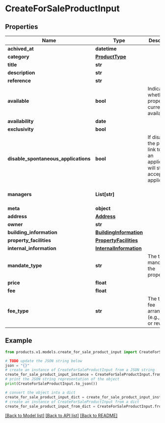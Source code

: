 # CreateForSaleProductInput


## Properties

Name | Type | Description | Notes
------------ | ------------- | ------------- | -------------
**achived_at** | **datetime** |  | [optional] 
**category** | [**ProductType**](ProductType.md) |  | [optional] 
**title** | **str** |  | [optional] 
**description** | **str** |  | [optional] 
**reference** | **str** |  | [optional] 
**available** | **bool** | Indicates whether the property is currently available. | [optional] [default to True]
**availability** | **date** |  | [optional] 
**exclusivity** | **bool** |  | [optional] 
**disable_spontaneous_applications** | **bool** | If disabled, the public link to send an application will stop accepting applications. | [optional] [default to False]
**managers** | **List[str]** |  | [optional] [default to []]
**meta** | **object** |  | [optional] 
**address** | [**Address**](Address.md) |  | [optional] 
**owner** | **str** |  | [optional] 
**building_information** | [**BuildingInformation**](BuildingInformation.md) |  | [optional] 
**property_facilities** | [**PropertyFacilities**](PropertyFacilities.md) |  | [optional] 
**internal_information** | [**InternalInformation**](InternalInformation.md) |  | [optional] 
**mandate_type** | **str** | The type of mandate for the property. | [optional] [default to 'sales']
**price** | **float** |  | [optional] 
**fee** | **float** |  | [optional] 
**fee_type** | **str** | The type of fee arrangement (e.g., direct or reverse). | [optional] [default to 'direct']

## Example

```python
from products.v1.models.create_for_sale_product_input import CreateForSaleProductInput

# TODO update the JSON string below
json = "{}"
# create an instance of CreateForSaleProductInput from a JSON string
create_for_sale_product_input_instance = CreateForSaleProductInput.from_json(json)
# print the JSON string representation of the object
print(CreateForSaleProductInput.to_json())

# convert the object into a dict
create_for_sale_product_input_dict = create_for_sale_product_input_instance.to_dict()
# create an instance of CreateForSaleProductInput from a dict
create_for_sale_product_input_from_dict = CreateForSaleProductInput.from_dict(create_for_sale_product_input_dict)
```
[[Back to Model list]](../README.md#documentation-for-models) [[Back to API list]](../README.md#documentation-for-api-endpoints) [[Back to README]](../README.md)


